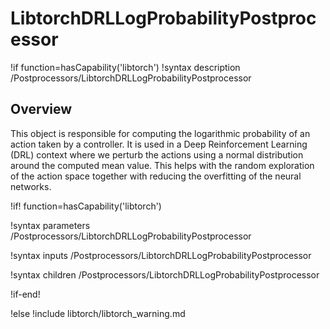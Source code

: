 # LibtorchDRLLogProbabilityPostprocessor

!if function=hasCapability('libtorch')
!syntax description /Postprocessors/LibtorchDRLLogProbabilityPostprocessor

## Overview

This object is responsible for computing the logarithmic probability of an action taken by
a controller. It is used in a Deep Reinforcement Learning (DRL) context where we perturb the
actions using a normal distribution around the computed mean value. This helps with the random
exploration of the action space together with reducing the overfitting of the neural networks.

!if! function=hasCapability('libtorch')

!syntax parameters /Postprocessors/LibtorchDRLLogProbabilityPostprocessor

!syntax inputs /Postprocessors/LibtorchDRLLogProbabilityPostprocessor

!syntax children /Postprocessors/LibtorchDRLLogProbabilityPostprocessor

!if-end!

!else
!include libtorch/libtorch_warning.md
